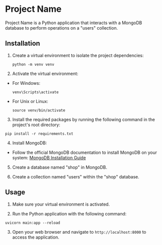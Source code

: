 # Project Name

Project Name is a Python application that interacts with a MongoDB database to perform operations on a "users" collection.

## Installation

1. Create a virtual environment to isolate the project dependencies:
   ```
   python -m venv venv
   ```

3. Activate the virtual environment:
- For Windows:
  ```
  venv\Scripts\activate
  ```
- For Unix or Linux:
  ```
  source venv/bin/activate
  ```

3. Install the required packages by running the following command in the project's root directory:
  ```
  pip install -r requirements.txt
  ```

4. Install MongoDB:
- Follow the official MongoDB documentation to install MongoDB on your system: [MongoDB Installation Guide](https://docs.mongodb.com/manual/installation/)

5. Create a database named "shop" in MongoDB.

6. Create a collection named "users" within the "shop" database.

## Usage

1. Make sure your virtual environment is activated.

2. Run the Python application with the following command:
  ```
  uvicorn main:app --reload
  ```

3. Open your web browser and navigate to `http://localhost:8000` to access the application.
